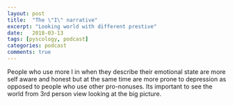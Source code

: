 ```yaml
---
layout: post
title:  "The \"I\" narrative"
excerpt: "Looking world with different prestive"
date:   2018-03-13
tags: [pyscology, podcast]
categories: podcast
comments: true
---
```


People who use more I in when they describe their emotional state are more self aware and honest but at the same time are more prone to depression as opposed to people who use other pro-nonuses. Its important to see the world from 3rd person view looking at the big picture.